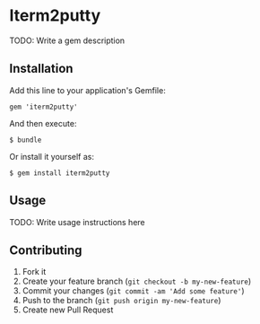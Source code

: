 # Iterm2putty

TODO: Write a gem description

## Installation

Add this line to your application's Gemfile:

    gem 'iterm2putty'

And then execute:

    $ bundle

Or install it yourself as:

    $ gem install iterm2putty

## Usage

TODO: Write usage instructions here

## Contributing

1. Fork it
2. Create your feature branch (`git checkout -b my-new-feature`)
3. Commit your changes (`git commit -am 'Add some feature'`)
4. Push to the branch (`git push origin my-new-feature`)
5. Create new Pull Request
